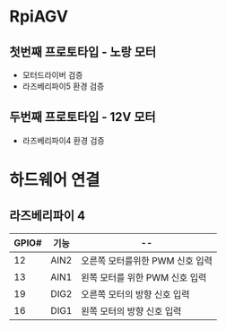# RpiAGV
## 첫번째 프로토타입 - 노랑 모터
- 모터드라이버 검증
- 라즈베리파이5 환경 검증 
## 두번째 프로토타입 - 12V 모터 
- 라즈베리파이4 환경 검증  

# 하드웨어 연결 
## 라즈베리파이 4 

|GPIO#|기능|--|
|------|---|--|
|12|AIN2|오른쪽 모터를위한  PWM 신호 입력|  
|13|AIN1|왼쪽 모터를 위한 PWM 신호 입력|
|19|DIG2|오른쪽 모터의 방향 신호 입력|
|16|DIG1|왼쪽 모터의 방향 신호 입력|

